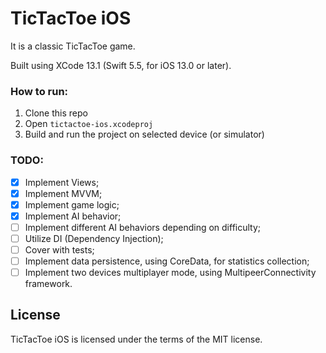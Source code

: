 # TicTacToe iOS

It is a classic TicTacToe game.

Built using XCode 13.1 (Swift 5.5, for iOS 13.0 or later).

### How to run:

1. Clone this repo
1. Open `tictactoe-ios.xcodeproj`
1. Build and run the project on selected device (or simulator)

### TODO:
- [x] Implement Views;
- [x] Implement MVVM;
- [x] Implement game logic;
- [x] Implement AI behavior;
- [ ] Implement different AI behaviors depending on difficulty;
- [ ] Utilize DI (Dependency Injection);
- [ ] Cover with tests;
- [ ] Implement data persistence, using CoreData, for statistics collection;
- [ ] Implement two devices multiplayer mode, using MultipeerConnectivity framework.

## License

TicTacToe iOS is licensed under the terms of the MIT license.
